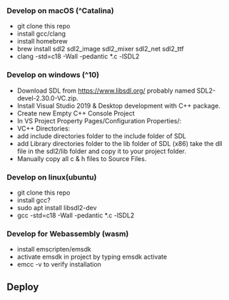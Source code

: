 ### Develop on macOS (^Catalina)

- git clone this repo
- install gcc/clang
- install homebrew
- brew install sdl2 sdl2_image sdl2_mixer sdl2_net sdl2_ttf
- clang -std=c18 -Wall -pedantic \*.c -lSDL2

### Develop on windows (^10)

- Download SDL from https://www.libsdl.org/
  probably named SDL2-devel-2.30.0-VC.zip.
- Install Visual Studio 2019 & Desktop development with C++ package.
- Create new Empty C++ Console Project
- In VS Project Property Pages/Configuration Properties/:
- VC++ Directories:
- add include directories folder to the include folder of SDL
- add Library directories folder to the lib folder of SDL (x86)
  take the dll file in the sdl2/lib folder and copy it to your project folder.
- Manually copy all c & h files to Source Files.

### Develop on linux(ubuntu)

- git clone this repo
- install gcc?
- sudo apt install libsdl2-dev
- gcc -std=c18 -Wall -pedantic \*.c -lSDL2

### Develop for Webassembly (wasm)

- install emscripten/emsdk
- activate emsdk in project by typing emsdk activate
- emcc -v to verify installation

## Deploy

